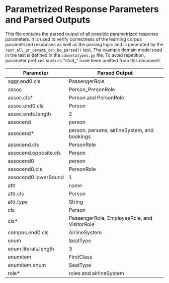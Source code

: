 # Parametrized Response Parameters and Parsed Outputs

This file contains the parsed output of all possible parametrized response parameters.
It is used to verify correctness of the learning corpus parametrized responses as well as the parsing logic and
is generated by the `test_all_pr_params_can_be_parsed()` test.
The example domain model used in the test is defined in the `cdmmetatypes.py` file.
To avoid repetition, parameter prefixes such as "stud_" have been omitted from this document.

Parameter | Parsed Output
--------- | -------------
aggr.end0.cls | PassengerRole
assoc | Person_PersonRole
assoc.cls* | Person and PersonRole
assoc.end0.cls | Person
assoc.ends.length | 2
assocend | person
assocend* | person, persons, airlineSystem, and bookings
assocend.cls | PersonRole
assocend.opposite.cls | Person
assocend0 | person
assocend0.cls | PersonRole
assocend0.lowerBound | 1
attr | name
attr.cls | Person
attr.type | String
cls | Person
cls* | PassengerRole, EmployeeRole, and VisitorRole
compos.end0.cls | AirlineSystem
enum | SeatType
enum.literals.length | 3
enumitem | FirstClass
enumitem.enum | SeatType
role* | roles and airlineSystem
